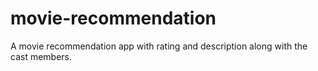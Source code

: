 # movie-recommendation
A movie recommendation app with rating and description along with the cast members.
